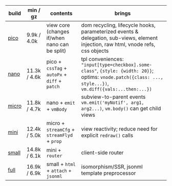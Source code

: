 | build      | min / gz     | contents                                       | brings                                                                                                                                                      |
| ---------- | ------------ | ---------------------------------------------- | ----------------------------------------------------------------------------------------------------------------------------------------------------------- |
| [pico][1]  | 9.9k / 4.0k  | view core (changes if/when nano can be split)  | dom recycling, lifecycle hooks, parameterized events & delegation, sub-views, element injection, raw html, vnode refs, css objects                          |
| [nano][2]  | 11.3k / 4.6k | pico  + `cssTag` + `autoPx` + `diff` + `patch` | tpl conveniences: `"input[type=checkbox].some-class"`, `{style: {width: 20}}`; optims: `vnode.patch({class: ..., style...})`, `vm.diff({vals:...then:...})` |
| [micro][3] | 11.8k / 4.7k | nano  + `emit` + `vmBody`                      | subview-to-parent events `vm.emit('myNotif', arg1, arg2...)`, `vm.body()` can get child views                                                               |
| [mini][4]  | 12.4k / 5.0k | micro + `streamCfg` + `streamFlyd` + `prop`    | view reactivity; reduce need for explicit `redraw()` calls                                                                                                  |
| [small][5] | 14.8k / 6.1k | mini  + `router`                               | client-side router                                                                                                                                          |
| [full][6]  | 16.9k / 6.9k | small + `html` + `attach` + `jsonml`           | isomorphism/SSR, jsonml template preprocessor                                                                                                               |

[1]: https://github.com/leeoniya/domvm/blob/2.x-dev/dist/pico/domvm.pico.min.js
[2]: https://github.com/leeoniya/domvm/blob/2.x-dev/dist/nano/domvm.nano.min.js
[3]: https://github.com/leeoniya/domvm/blob/2.x-dev/dist/micro/domvm.micro.min.js
[4]: https://github.com/leeoniya/domvm/blob/2.x-dev/dist/mini/domvm.mini.min.js
[5]: https://github.com/leeoniya/domvm/blob/2.x-dev/dist/small/domvm.small.min.js
[6]: https://github.com/leeoniya/domvm/blob/2.x-dev/dist/full/domvm.full.min.js